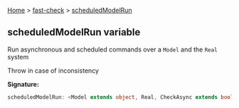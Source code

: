 [Home](/) &gt; [fast-check](../fast-check.md) &gt; [scheduledModelRun](scheduledModelRun.md)

## scheduledModelRun variable

Run asynchronous and scheduled commands over a `Model` and the `Real` system

Throw in case of inconsistency

<b>Signature:</b>

```typescript
scheduledModelRun: <Model extends object, Real, CheckAsync extends boolean, InitialModel extends Model>(scheduler: Scheduler, s: Setup<InitialModel, Real> | AsyncSetup<InitialModel, Real>, cmds: Iterable<AsyncCommand<Model, Real, CheckAsync>> | CommandsIterable<Model, Real, Promise<void>, CheckAsync>) => Promise<void>
```
